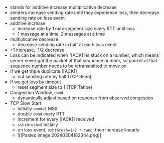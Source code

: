 - stands for additive increase multiplicative decrease
- senders increase sending rate until they experience loss, then decrease sending rate on loss event
- additive increase
	- increase rate by 1 max segment size every RTT until loss
	- 1 message at a time, 2 messages at a time
- multiplicative decrease
	- decrease sending rate in half at each loss event
- +1 increase, $\cdot 1/2$ decrease
- Loss can be indicated when [[ACK]] is stuck on a number, which means server never got the packet at that sequence number, so packet at that sequence number needs to be retransmitted to move on
- If we get triple duplicate [[ACK]]
	- cut sending rate by half (TCP Reno)
- If we get loss by timeout
	- reset segment size to 1 (TCP Tahoe)
- Congestion Window, `cwnd`
	- dynamically adjust based on response from observed congestion
- TCP Slow Start
	- initially `cwnd=1` MSS
	- double `cwnd` every RTT
	- increment for every [[ACK]] received
	- `sshthresh=8` initially
	- on loss event, `sshthresh=1/2 * cwnd`, then increase linearly
	- ![[Pasted image 20240304182344.png]]